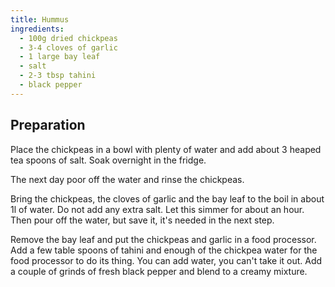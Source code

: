 ```yaml
---
title: Hummus
ingredients:
  - 100g dried chickpeas
  - 3-4 cloves of garlic
  - 1 large bay leaf
  - salt
  - 2-3 tbsp tahini
  - black pepper
---
```

## Preparation

Place the chickpeas in a bowl with plenty of water and add about 3 heaped tea
spoons of salt. Soak overnight in the fridge.

The next day poor off the water and rinse the chickpeas.

Bring the chickpeas, the cloves of garlic and the bay leaf to the boil in about
1l of water. Do not add any extra salt. Let this simmer for about an hour.
Then pour off the water, but save it, it's needed in the next step.

Remove the bay leaf and put the chickpeas and garlic in a food processor. Add a
few table spoons of tahini and enough of the chickpea water for the food processor 
to do its thing. You can add water, you can't take it out. Add a couple of grinds 
of fresh black pepper and blend to a creamy mixture.
